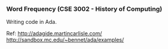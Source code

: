 ### Word Frequency (CSE 3002 - History of Computing)

Writing code in Ada.

Ref:
http://adagide.martincarlisle.com/
http://sandbox.mc.edu/~bennet/ada/examples/